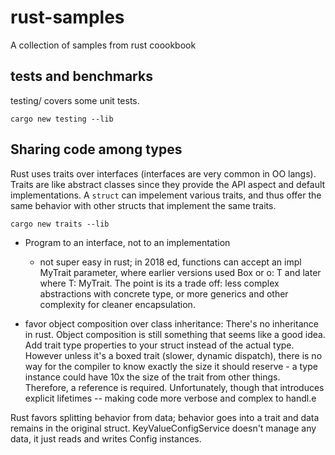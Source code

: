 # rust-samples
A collection of samples from rust coookbook

## tests and benchmarks
testing/ covers some unit tests.

```
cargo new testing --lib
```

## Sharing code among types
Rust uses traits over interfaces (interfaces are very common in OO langs).
Traits are like abstract classes since they provide the API aspect and default
implementations. A `struct` can impelement various traits, and thus offer the 
same behavior with other structs that implement the same traits.

```
cargo new traits --lib
```

- Program to an interface, not to an implementation
  - not super easy in rust; in 2018 ed, functions can accept an impl MyTrait
  parameter, where earlier versions used Box<MyTrait> or o: T and later
  where T: MyTrait. The point is its a trade off: less complex abstractions with
  concrete type, or more generics and other complexity for cleaner encapsulation.

- favor object composition over class inheritance: There's no inheritance
  in rust. Object composition is still something that seems like a good idea. 
  Add trait type properties to your struct instead of the actual type. However
  unless it's a boxed trait (slower, dynamic dispatch), there is no way for the
  compiler to know exactly the size it should reserve -  a type instance could 
  have 10x the size of the trait from other things. Therefore, a reference is
  required. Unfortunately, though that introduces explicit lifetimes -- making
  code more verbose and complex to handl.e

Rust favors splitting behavior from data; behavior goes into a trait and data
remains in the original struct. KeyValueConfigService doesn't manage any data, 
it just reads and writes Config instances.
